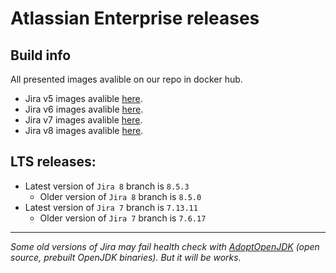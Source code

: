 # Atlassian Enterprise releases
## Build info

All presented images avalible on our repo in docker hub.

* Jira v5 images avalible [here](https://github.com/EpicMorgVault/docker-atlassian-jira-5).
* Jira v6 images avalible [here](https://github.com/EpicMorgVault/docker-atlassian-jira-6).
* Jira v7 images avalible [here](https://github.com/EpicMorgVault/docker-atlassian-jira-7).
* Jira v8 images avalible [here](https://github.com/EpicMorgVault/docker-atlassian-jira-8).

## LTS releases:
* Latest version of `Jira 8` branch is `8.5.3`
	* Older version of `Jira 8` branch is `8.5.0`
* Latest version of `Jira 7` branch is `7.13.11`
	* Older version of `Jira 7` branch is `7.6.17`

-------

*Some old versions of Jira may fail health check with [AdoptOpenJDK](https://github.com/AdoptOpenJDK) (open source, prebuilt OpenJDK binaries). But it will be works.*